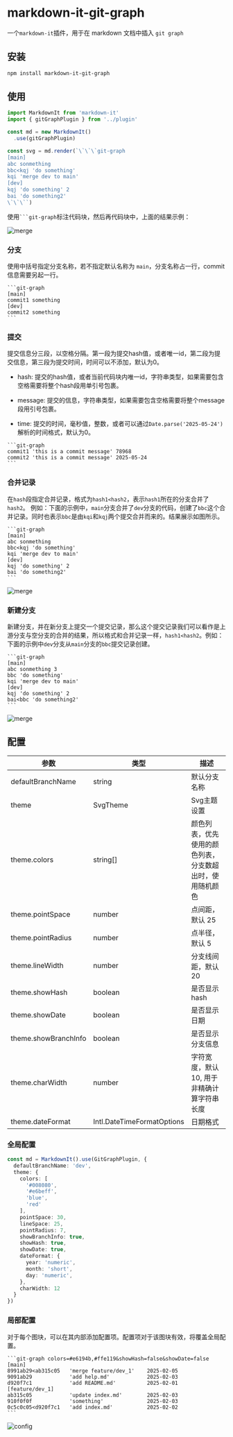 # markdown-it-git-graph

一个`markdown-it`插件，用于在 markdown 文档中插入 `git graph`

## 安装

```bash
npm install markdown-it-git-graph
```

## 使用

```ts
import MarkdownIt from 'markdown-it'
import { gitGraphPlugin } from '../plugin'

const md = new MarkdownIt()
  .use(gitGraphPlugin)

const svg = md.render(`\`\`\`git-graph
[main]
abc sonmething
bbc<kqj 'do something'
kqi 'merge dev to main'
[dev]
kqj 'do something' 2
bai 'do something2'
\`\`\``)
```

使用` ```git-graph `标注代码块，然后再代码块中，上面的结果示例：

![merge](docs/public/merge.svg)

### 分支

使用中括号指定分支名称，若不指定默认名称为 `main`，分支名称占一行，commit信息需要另起一行。
````
```git-graph
[main]
commit1 something
[dev]
commit2 something
```
````

### 提交

提交信息分三段，以空格分隔。第一段为提交hash值，或者唯一id，第二段为提交信息，第三段为提交时间，时间可以不添加，默认为0。

- hash: 提交的hash值，或者当前代码块内唯一id，字符串类型，如果需要包含空格需要将整个hash段用单引号包裹。

- message: 提交的信息，字符串类型，如果需要包含空格需要将整个message段用引号包裹。

- time: 提交的时间，毫秒值，整数，或者可以通过`Date.parse('2025-05-24')`解析的时间格式，默认为0。

````
```git-graph
commit1 'this is a commit message' 78968
commit2 'this is a commit message' 2025-05-24
```
````

### 合并记录

在`hash`段指定合并记录，格式为`hash1<hash2`，表示`hash1`所在的分支合并了`hash2`。 例如：下面的示例中，`main`分支合并了`dev`分支的代码，创建了`bbc`这个合并记录。同时也表示`bbc`是由`kqi`和`kqj`两个提交合并而来的。结果展示如图所示。

````
```git-graph
[main]
abc sonmething
bbc<kqj 'do something'
kqi 'merge dev to main'
[dev]
kqj 'do something' 2
bai 'do something2'
```
````

![merge](docs/public/merge.svg)

### 新建分支

新建分支，并在新分支上提交一个提交记录，那么这个提交记录我们可以看作是上游分支与空分支的合并的结果，所以格式和合并记录一样，`hash1<hash2`。例如：下面的示例中`dev`分支从`main`分支的`bbc`提交记录创建。

````
```git-graph
[main]
abc sonmething 3
bbc 'do something'
kqi 'merge dev to main'
[dev]
kqj 'do something' 2
bai<bbc 'do something2'
```
````

![merge](./docs/public/checkout.svg)

## 配置

| 参数 | 类型 | 描述 |
| --- | --- | --- |
| defaultBranchName    | string                      | 默认分支名称                                          |
| theme                | SvgTheme                    | Svg主题设置                                          |
| theme.colors         | string[]                    | 颜色列表，优先使用的颜色列表，分支数超出时，使用随机颜色  |
| theme.pointSpace     | number                      | 点间距，默认 25                                       |
| theme.pointRadius    | number                      | 点半径，默认 5                                        |
| theme.lineWidth      | number                      | 分支线间距，默认 20                                   |
| theme.showHash       | boolean                     | 是否显示 hash                                        |
| theme.showDate       | boolean                     | 是否显示日期                                          |
| theme.showBranchInfo | boolean                     | 是否显示分支信息                                      |
| theme.charWidth      | number                      | 字符宽度，默认 10, 用于非精确计算字符串长度             |
| theme.dateFormat     | Intl.DateTimeFormatOptions  | 日期格式                                             |

### 全局配置 

```ts
const md = MarkdownIt().use(GitGraphPlugin, {
  defaultBranchName: 'dev',
  theme: {
    colors: [
      '#008080',
      '#e6beff',
      'blue',
      'red'
    ],
    pointSpace: 30,
    lineSpace: 25,
    pointRadius: 7,
    showBranchInfo: true,
    showHash: true,
    showDate: true,
    dateFormat: {
      year: 'numeric',
      month: 'short',
      day: 'numeric',
    },
    charWidth: 12
  }
})
```

### 局部配置 

对于每个图块，可以在其内部添加配置项。配置项对于该图块有效，将覆盖全局配置。

````
```git-graph colors=#e6194b,#ffe119&showHash=false&showDate=false
[main]
8991ab29<ab315c05   'merge feature/dev_1'    2025-02-05
9091ab29            'add help.md'            2025-02-03
d920f7c1            'add README.md'          2025-02-01
[feature/dev_1]
ab315c05            'update index.md'        2025-02-03
910f0f0f            'something'              2025-02-03
0c5c0c05<d920f7c1   'add index.md'           2025-02-02
```
````

![config](docs/public/config.svg)
